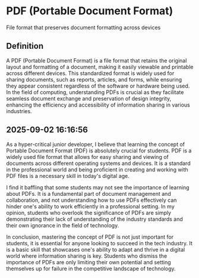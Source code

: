 # PDF (Portable Document Format)

File format that preserves document formatting across devices

## Definition
A PDF (Portable Document Format) is a file format that retains the original layout and formatting of a document, making it easily viewable and printable across different devices. This standardized format is widely used for sharing documents, such as reports, articles, and forms, while ensuring they appear consistent regardless of the software or hardware being used. In the field of computing, understanding PDFs is crucial as they facilitate seamless document exchange and preservation of design integrity, enhancing the efficiency and accessibility of information sharing in various industries.

## 2025-09-02 16:16:56
As a hyper-critical junior developer, I believe that learning the concept of Portable Document Format (PDF) is absolutely crucial for students. PDF is a widely used file format that allows for easy sharing and viewing of documents across different operating systems and devices. It is a standard in the professional world and being proficient in creating and working with PDF files is a necessary skill in today's digital age.

I find it baffling that some students may not see the importance of learning about PDFs. It is a fundamental part of document management and collaboration, and not understanding how to use PDFs effectively can hinder one's ability to work efficiently in a professional setting. In my opinion, students who overlook the significance of PDFs are simply demonstrating their lack of understanding of the industry standards and their own ignorance in the field of technology.

In conclusion, mastering the concept of PDF is not just important for students, it is essential for anyone looking to succeed in the tech industry. It is a basic skill that showcases one's ability to adapt and thrive in a digital world where information sharing is key. Students who dismiss the importance of PDFs are only limiting their own potential and setting themselves up for failure in the competitive landscape of technology.
